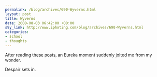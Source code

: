 ```yaml
--- 
permalink: /blog/archives/690-Wyverns.html
layout: post
title: Wyverns
date: 2008-08-03 06:42:00 +08:00
s9y_link: http://www.iphoting.com/blog/archives/690-Wyverns.html
categories: 
- school
- thoughts
---
```

<p class="whiteline"><p>After reading <a onclick="_gaq.push(['_trackPageview', '/extlink/jokerus2001.blogspot.com/2008/07/dragons-leaving.html']);"  href="http://jokerus2001.blogspot.com/2008/07/dragons-leaving.html">these</a> <a onclick="_gaq.push(['_trackPageview', '/extlink/findhorn.blogspot.com/2008/07/last-day.html']);"  href="http://findhorn.blogspot.com/2008/07/last-day.html">posts</a>, an Eureka moment suddenly jolted me from my wonder.</p>
</p><p class="break"><p>Despair sets in.</p></p>
